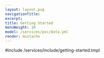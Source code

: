 ```yaml
---
layout: layout.pug
navigationTitle:
excerpt:
title: Getting Started
menuWeight: 10
model: /services/pxc/data.yml
render: mustache
---
```


#include /services/include/getting-started.tmpl
